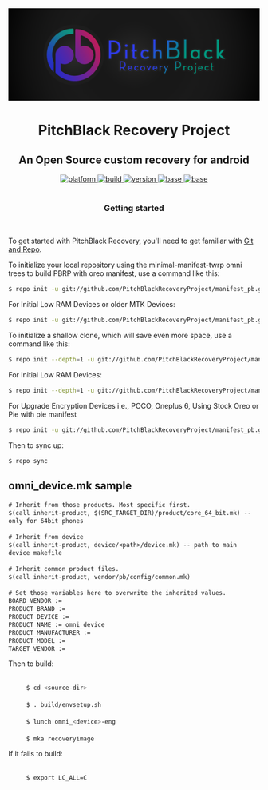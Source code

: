 <div align="center">
<img src ="PitchBlack-Banner.png">
</div>
<h1 align="center">
PitchBlack Recovery Project
</h1>
<h2 align="center">
An Open Source custom recovery for android
</h2>

<div align="center">
<a href="#">
  <img src="https://img.shields.io/badge/platform-android-blue.svg?style=flat-square"
    alt="platform" />
</a>

<a href="#">
  <img src="https://img.shields.io/badge/build-stable-brightgreen.svg?style=flat-square"
    alt="build" />
</a>

<a href="#">
  <img src="https://img.shields.io/badge/version-2.9.0-green.svg?style=flat-square"
    alt="version">
</a>
<a href="#">
  <img src="https://img.shields.io/badge/base-twrp 3.2.3-orange.svg?style=flat-square"
    alt="base">
</a>

</a>
<a href="https://github.com/PitchBlackRecoveryProject/android_bootable_recovery/blob/PBRP/LICENSE">
  <img src="https://img.shields.io/badge/license-apache%202.0-3F51B5.svg?style=flat-square"
    alt="base">
</a>

</div>

<br>
<h3 align="center">
Getting started
</h3>
<br>

To get started with PitchBlack Recovery, you'll need to get
familiar with [Git and Repo](https://source.android.com/source/using-repo.html).

To initialize your local repository using the minimal-manifest-twrp omni trees to build PBRP with oreo manifest, use a command like this:
```bash
$ repo init -u git://github.com/PitchBlackRecoveryProject/manifest_pb.git -b android-8.1
```
 For Initial Low RAM Devices or older MTK Devices:
```bash
$ repo init -u git://github.com/PitchBlackRecoveryProject/manifest_pb.git -b android-6.0
```
To initialize a shallow clone, which will save even more space, use a command like this:
```bash
$ repo init --depth=1 -u git://github.com/PitchBlackRecoveryProject/manifest_pb.git -b android-8.1
```
For Initial Low RAM Devices:
```bash
$ repo init --depth=1 -u git://github.com/PitchBlackRecoveryProject/manifest_pb.git -b android-6.0
```
For Upgrade Encryption Devices i.e., POCO, Oneplus 6, Using Stock Oreo or Pie with pie manifest
```bash
$ repo init -u git://github.com/PitchBlackRecoveryProject/manifest_pb.git -b android-9.0
```
Then to sync up:
```bash
$ repo sync
```
omni_device.mk sample
----------

    # Inherit from those products. Most specific first.
    $(call inherit-product, $(SRC_TARGET_DIR)/product/core_64_bit.mk) -- only for 64bit phones

    # Inherit from device
    $(call inherit-product, device/<path>/device.mk) -- path to main device makefile

    # Inherit common product files.
    $(call inherit-product, vendor/pb/config/common.mk)

    # Set those variables here to overwrite the inherited values.
    BOARD_VENDOR := 
    PRODUCT_BRAND := 
    PRODUCT_DEVICE := 
    PRODUCT_NAME := omni_device
    PRODUCT_MANUFACTURER := 
    PRODUCT_MODEL := 
    TARGET_VENDOR := 

Then to build:
```bash

     $ cd <source-dir>

     $ . build/envsetup.sh

     $ lunch omni_<device>-eng

     $ mka recoveryimage
```

If it fails to build:
```bash

     $ export LC_ALL=C
```
